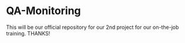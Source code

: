 # QA-Monitoring
This will be our official repository for our 2nd project for our on-the-job training. THANKS!
